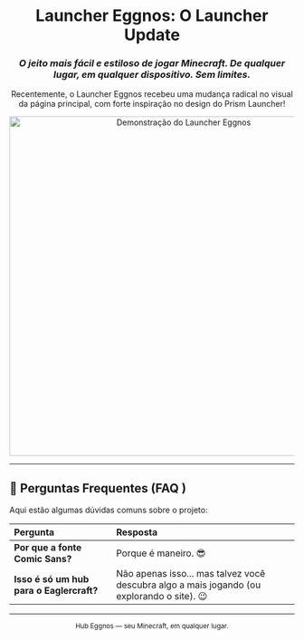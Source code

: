 <div align="center">

# Launcher Eggnos: O Launcher Update

### _O jeito mais fácil e estiloso de jogar Minecraft. De qualquer lugar, em qualquer dispositivo. Sem limites._

<p>Recentemente, o Launcher Eggnos recebeu uma mudança radical no visual da página principal, com forte inspiração no design do Prism Launcher!</p>

<img src="https://github.com/user-attachments/assets/46021960-481f-428a-a6fa-b38f2d3f6ed4" alt="Demonstração do Launcher Eggnos" width="600"/>

</div>

---

## 📌 Perguntas Frequentes (FAQ )

Aqui estão algumas dúvidas comuns sobre o projeto:

| Pergunta | Resposta |
| :--- | :--- |
| **Por que a fonte Comic Sans?** | Porque é maneiro. 😎 |
| **Isso é só um hub para o Eaglercraft?** | Não apenas isso... mas talvez você descubra algo a mais jogando (ou explorando o site). 😉 |

---

<div align="center">
  <sub>Hub Eggnos — seu Minecraft, em qualquer lugar.</sub>
</div>
